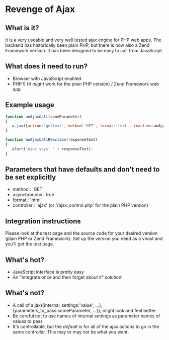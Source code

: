 # Revenge of Ajax

## What is it?

It is a very useable and very well tested ajax engine for PHP web apps.
The backend has historically been plain PHP, but there is now also a Zend Framework version.
It has been designed to be easy to call from JavaScript.

## What does it need to run?

* Browser with JavaScript enabled
* PHP 5 (4 *might* work for the plain PHP version) / Zend Framework web app

## Example usage

```javascript
function anAjaxCall(someParameter)
{
   a.jax({action:'gettext', method:'GET', format:'text', reaction:anAjaxCallReaction, parameter_to_pass:someParameter});
}

function anAjaxCallReaction(responseText)
{
   alert('Ajax says: ' + responseText);
}
```

## Parameters that have defaults and don't need to be set explicitly

* method : 'GET'
* asynchronous : true
* format : 'html'
* controller : 'ajax' (or '/ajax_control.php' for the plain PHP version) 

## Integration instructions

Please look at the test page and the source code for your desired version (plain PHP or Zend Framework).
Set up the version you need as a vhost and you'll get the test page.

## What's hot?

* JavaScript interface is pretty easy
* An "integrate once and then forget about it" solution!

## What's not?

* A call of a.jax({internal_settings:'value', ...}, {parameters_to_pass:someParameter, ...}); might look and feel better
* Be careful not to use names of internal settings as parameter names of values to pass
* It's controllable, but the *default* is for all of the ajax actions to go in the same controller. This may or may not be what you want.
